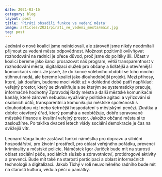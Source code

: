 ```yaml
---
date: 2021-03-16
category: blog
layout: post
title: 'Piráti obsadili funkce ve vedení města'
image: articles/2021/pirati_ve_vedeni_mesta/main.jpg
tag: post
---
```

Jednání o nové koalici jsme neiniciovali, ale zároveň jsme nikdy neodmítali přijmout za vedení města odpovědnost. Možnost pozitivně ovlivňovat rozhodování na radnici je přece důvod, proč jsme do politiky šli. Účast v koalici bereme jako šanci prosazovat náš program, větší transparentnost v rozhodování města, digitalizaci služeb pro občany a lidštější a otevřenější komunikaci s nimi. Je jasné, že do konce volebního období se toho mnoho stihnout nedá, ale bereme koalici jako dlouhodobější projekt. Mezi přínosy, které, jak doufám, budeme moci vidět už v dohledné době patří například: veřejný prostor, který se zkvalitňuje a se kterým se systematicky pracuje, informačně hodnotný Zpravodaj Rady města a další městské komunikační kanály, které zároveň nebudou využívány politické agitaci a vyřizování si osobních účtů, transparentní a komunikující městské společnosti s dlouhodobou vizí nebo šetrnější hospodaření s městskými penězi. Zkrátka a dobře: otevřený úřad, který pomáhá a neobtěžuje, dobře spravované městské finance a kvalitní veřejný prostor. Jakožto občané města si to zasloužíme. Po takřka dvaceti letech vlády sociální demokracie je čas na svěžejší vítr.
<br>
<br>
Leonard Varga bude zastávat funkci náměstka pro dopravu a silniční hospodářství, pro životní prostředí, pro oblast veřejného pořádku, prevenci kriminality a městské policie. Náměstek Igor Juriček bude mít na starosti oblast sociální péče, sociálních služeb a zdravotnictví, protidrogové aktivity a prevenci. Bude mít také na starosti participaci a oblast informačních technologií a digitalizaci. Jakub Tichý v roli neuvolněného radního bude mít na starosti kulturu, vědu a péči o památky.

